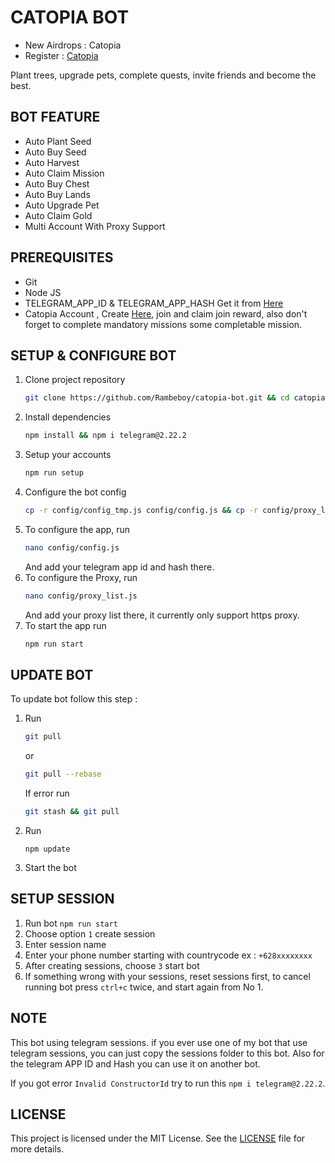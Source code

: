 # CATOPIA BOT

- New Airdrops : Catopia
- Register : [Catopia](https://t.me/catopia_game_bot)

Plant trees, upgrade pets, complete quests, invite friends and become the best.

## BOT FEATURE

- Auto Plant Seed
- Auto Buy Seed
- Auto Harvest
- Auto Claim Mission
- Auto Buy Chest
- Auto Buy Lands
- Auto Upgrade Pet 
- Auto Claim Gold
- Multi Account With Proxy Support

## PREREQUISITES

- Git
- Node JS
- TELEGRAM_APP_ID & TELEGRAM_APP_HASH Get it from [Here](https://my.telegram.org/auth?to=apps)
- Catopia Account , Create [Here](https://t.me/catopia_game_bot/), join and claim join reward, also don't forget to complete mandatory missions some completable mission.

## SETUP & CONFIGURE BOT

1. Clone project repository
   ```bash
   git clone https://github.com/Rambeboy/catopia-bot.git && cd catopia-bot
   ```
2. Install dependencies 
   ```bash
   npm install && npm i telegram@2.22.2
   ```
3. Setup your accounts
   ```bash
   npm run setup
   ```
4. Configure the bot config 
   ```bash
   cp -r config/config_tmp.js config/config.js && cp -r config/proxy_list_tmp.js config/proxy_list.js
   ```
5. To configure the app, run
   ```bash
   nano config/config.js
   ```
   And add your telegram app id and hash there.
6. To configure the Proxy, run
   ```bash
   nano config/proxy_list.js
   ```
   And add your proxy list there, it currently only support https proxy.
7. To start the app run
   ```bash
   npm run start
   ```

## UPDATE BOT

To update bot follow this step :
1. Run
   ```bash
   git pull
   ```
   or
   ```bash
   git pull --rebase
   ```
   If error run
   ```bash
   git stash && git pull
   ```
2. Run
   ```
   npm update
   ```
3. Start the bot

## SETUP SESSION

1. Run bot `npm run start`
2. Choose option `1` create session
3. Enter session name
4. Enter your phone number starting with countrycode ex : `+628xxxxxxxx`
5. After creating sessions, choose `3` start bot
6. If something wrong with your sessions, reset sessions first, to cancel running bot press `ctrl+c` twice, and start again from No 1.

## NOTE

This bot using telegram sessions. if you ever use one of my bot that use telegram sessions, you can just copy the sessions folder to this bot. Also for the telegram APP ID and Hash you can use it on another bot.

If you got error `Invalid ConstructorId` try to run this ```npm i telegram@2.22.2```.

## LICENSE

This project is licensed under the MIT License. See the [LICENSE](LICENSE) file for more details.
